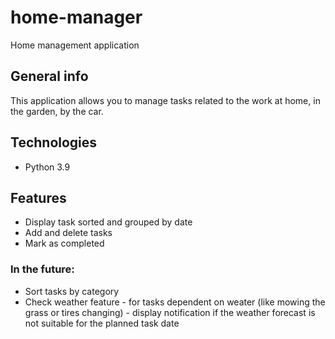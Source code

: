 # home-manager
Home management application

## General info

This application allows you to manage tasks related to the work at home, in the garden, by the car.

## Technologies 
* Python 3.9

## Features
* Display task sorted and grouped by date
* Add and delete tasks
* Mark as completed

### In the future:
* Sort tasks by category 
* Check weather feature - for tasks dependent on weater (like mowing the grass or tires changing) - display notification if the weather forecast is not suitable for the planned task date
